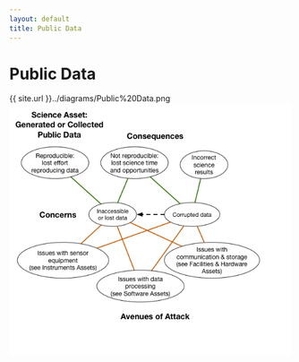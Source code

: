 ```yaml
---
layout: default
title: Public Data
---
```


# Public Data

{{ site.url }}../diagrams/Public%20Data.png
![Public-Data](../diagrams/Public%20Data.png)